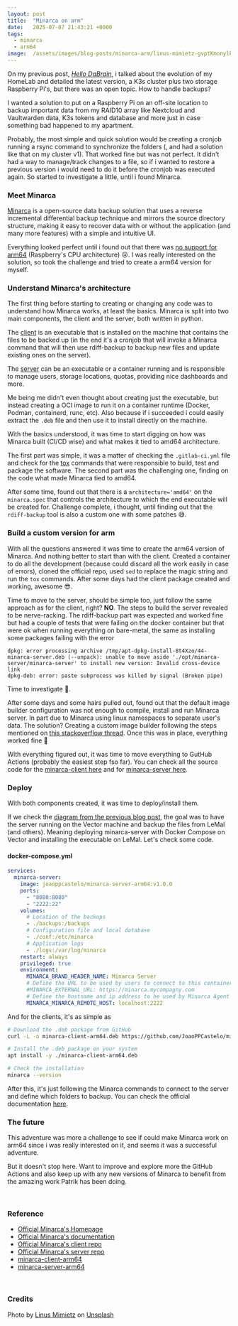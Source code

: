 ```yaml
---
layout: post
title:  "Minarca on arm"
date:   2025-07-07 21:43:21 +0000
tags: 
  - minarca
  - arm64
image:  /assets/images/blog-posts/minarca-arm/linus-mimietz-gvptKmonylk-unsplash.jpg
---
```


On my previous post, *[Hello DaBrain](https://joaoppcastelo.github.io/2025/03/30/dabrain-cluster.html)*, i talked about the evolution of my HomeLab and detailed the latest version, a K3s cluster plus two storage Raspberry Pi's, but there was an open topic. How to handle backups? 

I wanted a solution to put on a Raspberry Pi on an off-site location to backup important data from my RAID10 array like Nextcloud and Vaultwarden data, K3s tokens and database and more just in case something bad happened to my apartment.

Probably, the most simple and quick solution would be creating a cronjob running a rsync command to synchronize the folders (, and had a solution like that on my cluster v1). That worked fine but was not perfect. It didn't had a way to manage/track changes to a file, so if i wanted to restore a previous version i would need to do it before the cronjob was executed again. So started to investigate a little, until i found Minarca.

### Meet Minarca

[Minarca](https://minarca.org/) is a open-source data backup solution that uses a reverse incremental differential backup technique and mirrors the source directory structure, making it easy to recover data with or without the application (and many more features) with a simple and intuitive UI. 

Everything looked perfect until i found out that there was [no support for arm64](https://groups.google.com/g/minarca/c/1hQAj7eVlTA) (Raspberry's CPU architecture) 😢. I was really interested on the solution, so took the challenge and tried to create a arm64 version for myself.

### Understand Minarca's architecture

The first thing before starting to creating or changing any code was to understand how Minarca works, at least the basics. Minarca is split into two main components, the client and the server, both written in python.

The [client](https://gitlab.com/ikus-soft/minarca) is an executable that is installed on the machine that contains the files to be backed up (in the end it's a cronjob that will invoke a Minarca command that will then use rdiff-backup to backup new files and update existing ones on the server).

The [server](https://gitlab.com/ikus-soft/minarca-server) can be an executable or a container running and is responsible to manage users, storage locations, quotas, providing nice dashboards and more.

Me being me didn't even thought about creating just the executable, but instead creating a OCI image to run it on a container runtime (Docker, Podman, containerd, runc, etc). Also because if i succeeded i could easily extract the `.deb` file and then use it to install directly on the machine.

With the basics understood, it was time to start digging on how was Minarca built (CI/CD wise) and what makes it tied to amd64 architecture.

The first part was simple, it was a matter of checking the `.gitlab-ci.yml` file and check for the [tox](https://pypi.org/project/tox/) commands that were responsible to build, test and package the software. The second part was the challenging one, finding on the code what made Minarca tied to amd64.

After some time, found out that there is a `architecture='amd64'` on the `minarca.spec` that controls the architecture to which the end executable will be created for. Challenge complete, i thought, until finding out that the `rdiff-backup` tool is also a custom one with some patches 😅.

### Build a custom version for arm

With all the questions answered it was time to create the arm64 version of Minarca. And nothing better to start than with the client. Created a container to do all the development (because could discard all the work easily in case of errors), cloned the official repo, used `sed` to replace the magic string and run the `tox` commands. After some days had the client package created and working, awesome 😎.

Time to move to the server, should be simple too, just follow the same approach as for the client, right? **NO**. The steps to build the server revealed to be nerve-racking. The rdiff-backup part was expected and worked fine but had a couple of tests that were failing on the docker container but that were ok when running everything on bare-metal, the same as installing some packages failing with the error 

```
dpkg: error processing archive /tmp/apt-dpkg-install-8t4Xzo/44-minarca-server.deb (--unpack): unable to move aside './opt/minarca-server/minarca-server' to install new version: Invalid cross-device link
dpkg-deb: error: paste subprocess was killed by signal (Broken pipe)
```

Time to investigate 🔎.

After some days and some hairs pulled out, found out that the default image builder configuration was not enough to compile, install and run Minarca server. In part due to Minarca using linux namespaces to separate user's data. The solution? Creating a custom image builder following the steps mentioned on [this stackoverflow thread](https://stackoverflow.com/questions/48098671/build-with-docker-and-privileged/72342814#72342814). Once this was in place, everything worked fine 🎉

With everything figured out, it was time to move everything to GutHub Actions (probably the easiest step fso far). You can check all the source code for the [minarca-client here](https://github.com/JoaoPPCastelo/minarca-client-arm64) and for [minarca-server here](https://github.com/JoaoPPCastelo/minarca-server-arm64/).


### Deploy

With both components created, it was time to deploy/install them.

If we check the [diagram from the previous blog post](https://joaoppcastelo.github.io/2025/03/30/dabrain-cluster.html/#cluster-v2), the goal was to have the server running on the Vector machine and backup the files from LeMal (and others). Meaning deploying minarca-server with Docker Compose on Vector and installing the executable on LeMal. Let's check some code.

#### docker-compose.yml
```yaml
services:
  minarca-server:
    image: joaoppcastelo/minarca-server-arm64:v1.0.0
    ports:
      - "8080:8080"
      - "2222:22"
    volumes:
      # Location of the backups
      - ./backups:/backups
      # Configuration file and local database
      - ./conf:/etc/minarca
      # Application logs
      - ./logs:/var/log/minarca
    restart: always
    privileged: true
    environment:
      MINARCA_BRAND_HEADER_NAME: Minarca Server
      # Define the URL to be used by users to connect to this container port 8080 running the webserver.
      #MINARCA_EXTERNAL_URL: https://minarca.mycompagny.com
      # Define the hostname and ip address to be used by Minarca Agent to connect to this container on port 2222 running SSH Server.
      MINARCA_MINARCA_REMOTE_HOST: localhost:2222
```

And for the clients, it's as simple as
```bash
# Download the .deb package from GitHub
curl -L -o minarca-client-arm64.deb https://github.com/JoaoPPCastelo/minarca-client-arm64/releases/download/v1.0.1/minarca-client_6.1.0a3_arm64.deb

# Install the .deb package on your system
apt install -y ./minarca-client-arm64.deb

# Check the installation
minarca --version
```

After this, it's just following the Minarca commands to connect to the server and define which folders to backup. You can check the official documentation [here](https://nexus.ikus-soft.com/repository/archive/minarca/6.1.2/doc/index.html).

### The future

This adventure was more a challenge to see if could make Minarca work on arm64 since i was really interested on it, and seems it was a successful adventure. 

But it doesn't stop here. Want to improve and explore more the GitHub Actions and also keep up with any new versions of Minarca to benefit from the amazing work Patrik has been doing.

<br>

### Reference
- [Official Minarca's Homepage](https://minarca.org/)
- [Official Minarca's documentation](https://nexus.ikus-soft.com/repository/archive/minarca/6.1.2/doc/index.html)
- [Official Minarca's client repo](https://gitlab.com/ikus-soft/minarca)
- [Official Minarca's server repo](https://gitlab.com/ikus-soft/minarca-server)
- [minarca-client-arm64](https://github.com/JoaoPPCastelo/minarca-client-arm64)
- [minarca-server-arm64](https://github.com/JoaoPPCastelo/minarca-server-arm64)

<br>

### Credits
      
Photo by <a href="https://unsplash.com/@linusmimietz?utm_content=creditCopyText&utm_medium=referral&utm_source=unsplash">Linus Mimietz</a> on <a href="https://unsplash.com/photos/black-flat-screen-computer-monitor-on-brown-wooden-desk-gvptKmonylk?utm_content=creditCopyText&utm_medium=referral&utm_source=unsplash">Unsplash</a>
      